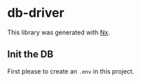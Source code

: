 # db-driver

This library was generated with [Nx](https://nx.dev).

## Init the DB

First please to create an `.env` in this project.
